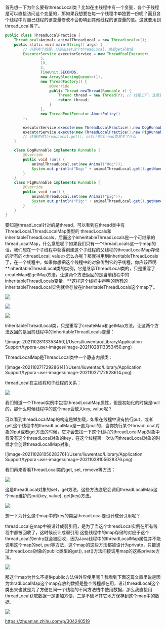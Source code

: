 首先想一下为什么要有threadLocal类？比如在主线程中有一个变量，各个子线程是可以直接访问这个变量的，那如果我想要在每一个线程中单独要一份呢？而且各个线程中对自己线程的该变量修改不会影响到其他线程的该变量的值。这就要用到threadLocal类了。

```java
public class ThreadLocalPractice {
    ThreadLocal<Animal> animalThreadLocal = new ThreadLocal<>();
    public static void main(String[] args) {
        // 开辟两个线程，分别去set这个threadLocal，然后get获取值
        ExecutorService executorService = new ThreadPoolExecutor(
                5,
                10,
                3,
                TimeUnit.SECONDS,
                new ArrayBlockingQueue<>(1),
                new ThreadFactory() {
                    @Override
                    public Thread newThread(Runnable r) {
                        Thread thread = new Thread(r); // 线程工厂，注意要把r传给thread
                        return thread;
                    }
                },
                new ThreadPoolExecutor.AbortPolicy()
        );

        executorService.execute(new ThreadLocalPractice().new DogRunnable());
        executorService.execute(new ThreadLocalPractice().new PigRunnable());
        // 详细讲讲threadLocal.get(), set()在thread类发生了什么
    }

    class DogRunnable implements Runnable {
        @Override
        public void run() {
            animalThreadLocal.set(new Animal("dog"));
            System.out.println("Dog:" + animalThreadLocal.get().getName());
        }
    }
    class PigRunnable implements Runnable {
        @Override
        public void run() {
            animalThreadLocal.set(new Animal("pig"));
            System.out.println("Pig:" + animalThreadLocal.get().getName());
        }
    }
}

```

要知道threadLocal针对的是thread，可以看到在thread类中有ThreadLocal.ThreadLocalMap类型的 threadLocals和 inheritableThreadLocals，后面这个inheritableThreadLocals是一个可继承的threadLocalMap，什么意思呢？如果我们只有一个threadLocals这一个map的话，我们想在一个子线程中获得创建这个子线程的父线程的threadLocalMap存储的所有的<threadLocal, value>怎么办呢？那就得用到inheritableThreadLocals了，在一个线程中，如果你想把这个线程中的对象传到它的子线程，你应该声明**inheritableThreadLocal类的实例，它是继承ThreadLocal类的，只是重写了createMap和getMap方法，让这两个方法返回的是当前线程中的inheritableThreadLocals变量，**这样这个线程中声明的所有的inheritableThreadLocal实例就会存放在inheritableThreadLocals这个map了。

![](https://winterliublog.oss-cn-beijing.aliyuncs.com/notes/20211027172553.png)

![](https://winterliublog.oss-cn-beijing.aliyuncs.com/notes/20211028112927.png)

![](https://winterliublog.oss-cn-beijing.aliyuncs.com/notes/20211028113950.png)

InheritableThreadLocal类，只是重写了createMap和getMap方法，让这两个方法返回的是当前线程中的inheritableThreadLocals变量：

![image-20211028113353450](/Users/liuwentao/Library/Application Support/typora-user-images/image-20211028113353450.png)





ThreadLocalMap是ThreadLocal类中一个静态内部类：

![image-20211027172928614](/Users/liuwentao/Library/Application Support/typora-user-images/image-20211027172928614.png)



threadLocal在主线程和子线程的关系：

![](https://winterliublog.oss-cn-beijing.aliyuncs.com/notes/20211027173627.png)

我们知道一个Thread实例中包含threadLocalMap属性，但是初始化的时候是null的，那什么时候线程中的这个map会放入key, value呢？

可以看到threadLocalMap的构造是懒加载，如果在线程中没有执行put，或者get,这个线程中的threadLocalMap是一直为null的，当你执行某个threadLocal对象的put或者get方法的时候，它才会去找一下这个线程的threadLocalMap对象中有没有这个threadLocal对象的key，在这个线程第一次访问threadLocal对象的时候才会创建threadLocalMap对象。

![image-20211028105628376](/Users/liuwentao/Library/Application Support/typora-user-images/image-20211028105628376.png)

我们再来看看ThreadLocal类的get, set, remove等方法：

![](https://winterliublog.oss-cn-beijing.aliyuncs.com/notes/20211028111016.png)

这是threadLocal对象的set，get方法，这些方法底层会调用threadLocalMap这个map维护的put(key, value), get(key)方法。



![](https://winterliublog.oss-cn-beijing.aliyuncs.com/notes/20211028114512.png)

想一下为什么这个map中的key的类型threadLocal要设计成弱引用呢？

threadLocal在map中被设计成弱引用，是为了当这个threadLocal实例在所有线程中都被回收了，这时候设计成弱引用 这些线程中的map存储的对应于这个threadLocal的entry就会被回收，因为Java线程中的threadLocalMap属性并不能调用这个map的set, put等方法，这个map的这些方法都被设计为private，只能通过threadLocal对象的public类型的get(), set()方法间接调用map的这些private方法。

![](https://winterliublog.oss-cn-beijing.aliyuncs.com/notes/20211028154031.png)

那这个map为什么不提供public方法供外界使用呢？我看到下面这篇文章里说是因为thradLocalMap这个map存放的数据是整个线程都在用，设计threadLocal这个类出来也就是为了方便在同一个线程的不同方法栈中使用数据，那么我直接用threadLocal获取数据一是更加方便，二是不破坏其它地方保存到这个map中的数据。

![](https://winterliublog.oss-cn-beijing.aliyuncs.com/notes/20211028155832.png)

https://zhuanlan.zhihu.com/p/304240519